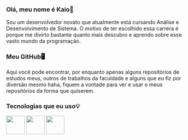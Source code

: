 ### Olá, meu nome é Kaio👋
Sou um desenvolvedor novato que atualmente está cursando Análise e Desenvolvimento de Sistema. O motivo de ter escolhido essa carrera é porque me divirto bastante quanto mais descubro e aprendo sobre esse vasto mundo da programação.

### Meu GitHub🖥️
Aqui você pode encontrar, por enquanto apenas alguns repositórios de estudos meus, outros de trabalhos da faculdade e alguns que eu fiz por diversão mesmo haha, fiquem a vontade para ver e usar o meus repositórios da forma que quiserem.

### Tecnologias que eu uso💡
<div display = "inline">
  <img width= "50" height = "50" src="https://cdn.jsdelivr.net/gh/devicons/devicon/icons/java/java-original.svg" /> 
  <img width= "50" height = "50" src="https://cdn.jsdelivr.net/gh/devicons/devicon/icons/mysql/mysql-plain.svg" /> 
  <img width= "50" height = "50" src="https://cdn.jsdelivr.net/gh/devicons/devicon/icons/godot/godot-original.svg" />
</div>         
          
          
                   
          


